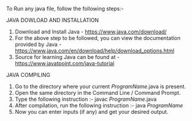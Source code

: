 To Run any java file, follow the following steps:-
  
  JAVA DOWLOAD AND INSTALLATION
  1. Download and Install Java - https://www.java.com/download/
  2. For the above step to be followed, you can view the documentation provided by Java - https://www.java.com/en/download/help/download_options.html
  3. Source for learning Java can be found at - https://www.javatpoint.com/java-tutorial
  
  JAVA COMPILING
  1. Go to the directory where your current _ProgramName_.java is present.
  2. Open the same directory in the Command Line / Command Prompt.
  3. Type the following instruction :- 
              javac _ProgramName_.java
  4. After compilation, run the following instruction :- 
              java _ProgramName_
  5. Now you can enter inputs (if any) and get your desired output.
